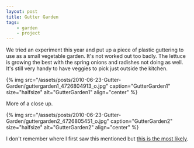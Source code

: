 ```yaml
---
layout: post
title: Gutter Garden
tags:
    - garden
    - project
---
```


We tried an experiment this year and put up a piece of plastic guttering to use as a small vegetable garden. It's not worked out too badly. The lettuce is growing the best with the spring onions and radishes not doing as well. It's still very handy to have veggies to pick just outside the kitchen.

{% img src="/assets/posts/2010-06-23-Gutter-Garden/guttergarden1_4726804913_o.jpg" caption="GutterGarden1" size="halfsize" alt="GutterGarden1" align="center" %}

More of a close up.

{% img src="/assets/posts/2010-06-23-Gutter-Garden/guttergarden2_4726805451_o.jpg" caption="GutterGarden2" size="halfsize" alt="GutterGarden2" align="center" %}

I don't remember where I first saw this mentioned but [this is the most likely](http://www.ehow.com/how_5088289_space-small-summer-vegetable-garden.html).